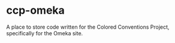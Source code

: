 # ccp-omeka
A place to store code written for the Colored Conventions Project, specifically for the Omeka site. 
